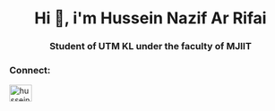 <h1 align="center">Hi 👋, i'm Hussein Nazif Ar Rifai</h1>
<h3 align="center">Student of UTM KL under the faculty of MJIIT</h3>

<h3 align="left">Connect:</h3>
<p align="left">
<a href="https://instagram.com/husseinnazifa" target="blank"><img align="center" src="https://raw.githubusercontent.com/rahuldkjain/github-profile-readme-generator/master/src/images/icons/Social/instagram.svg" alt="husseinnazifa" height="30" width="40" /></a>
